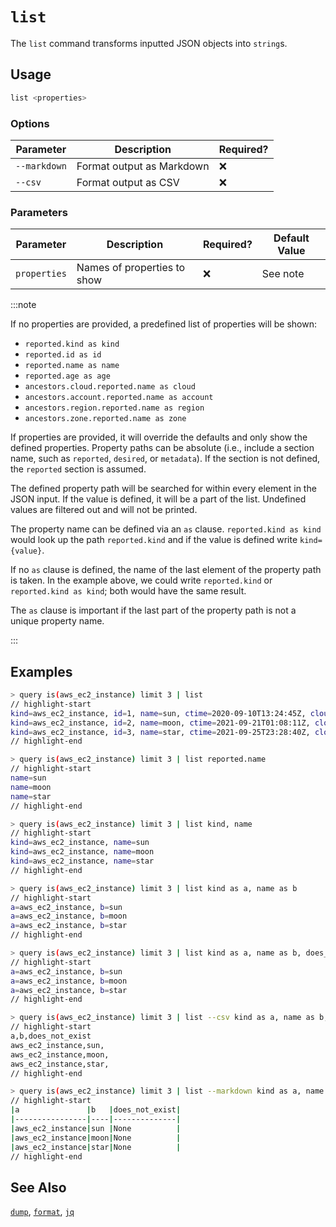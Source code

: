 # `list`

The `list` command transforms inputted JSON objects into `string`s.

## Usage

```bash
list <properties>
```

### Options

| Parameter    | Description                 | Required? |
| ------------ | --------------------------- | --------- |
| `--markdown` | Format output as Markdown   | ❌        |
| `--csv`      | Format output as CSV        | ❌        |


### Parameters

| Parameter    | Description                 | Required? | Default Value |
| ------------ | --------------------------- | --------- | ------------- |
| `properties` | Names of properties to show | ❌        | See note      |


:::note

If no properties are provided, a predefined list of properties will be shown:

- `reported.kind as kind`
- `reported.id as id`
- `reported.name as name`
- `reported.age as age`
- `ancestors.cloud.reported.name as cloud`
- `ancestors.account.reported.name as account`
- `ancestors.region.reported.name as region`
- `ancestors.zone.reported.name as zone`

If properties are provided, it will override the defaults and only show the defined properties. Property paths can be absolute (i.e., include a section name, such as `reported`, `desired`, or `metadata`). If the section is not defined, the `reported` section is assumed.

The defined property path will be searched for within every element in the JSON input. If the value is defined, it will be a part of the list. Undefined values are filtered out and will not be printed.

The property name can be defined via an `as` clause. `reported.kind as kind` would look up the path `reported.kind` and if the value is defined write `kind={value}`.

If no `as` clause is defined, the name of the last element of the property path is taken. In the example above, we could write `reported.kind` or `reported.kind as kind`; both would have the same result.

The `as` clause is important if the last part of the property path is not a unique property name.

:::

## Examples

```bash
> query is(aws_ec2_instance) limit 3 | list
// highlight-start
kind=aws_ec2_instance, id=1, name=sun, ctime=2020-09-10T13:24:45Z, cloud=aws, account=prod, region=us-west-2
kind=aws_ec2_instance, id=2, name=moon, ctime=2021-09-21T01:08:11Z, cloud=aws, account=dev, region=us-west-2
kind=aws_ec2_instance, id=3, name=star, ctime=2021-09-25T23:28:40Z, cloud=aws, account=int, region=us-east-1
// highlight-end
```

```bash
> query is(aws_ec2_instance) limit 3 | list reported.name
// highlight-start
name=sun
name=moon
name=star
// highlight-end
```

```bash title="Section name is missing, reported is used automatically"
> query is(aws_ec2_instance) limit 3 | list kind, name
// highlight-start
kind=aws_ec2_instance, name=sun
kind=aws_ec2_instance, name=moon
kind=aws_ec2_instance, name=star
// highlight-end
```

```bash
> query is(aws_ec2_instance) limit 3 | list kind as a, name as b
// highlight-start
a=aws_ec2_instance, b=sun
a=aws_ec2_instance, b=moon
a=aws_ec2_instance, b=star
// highlight-end
```

```bash
> query is(aws_ec2_instance) limit 3 | list kind as a, name as b, does_not_exist
// highlight-start
a=aws_ec2_instance, b=sun
a=aws_ec2_instance, b=moon
a=aws_ec2_instance, b=star
// highlight-end
```

```bash
> query is(aws_ec2_instance) limit 3 | list --csv kind as a, name as b, does_not_exist
// highlight-start
a,b,does_not_exist
aws_ec2_instance,sun,
aws_ec2_instance,moon,
aws_ec2_instance,star,
// highlight-end
```

```bash
> query is(aws_ec2_instance) limit 3 | list --markdown kind as a, name as b, does_not_exist
// highlight-start
|a               |b   |does_not_exist|
|----------------|----|--------------|
|aws_ec2_instance|sun |None          |
|aws_ec2_instance|moon|None          |
|aws_ec2_instance|star|None          |
// highlight-end
```

## See Also

[`dump`](./dump.md), [`format`](./format.md), [`jq`](./jq.md)
